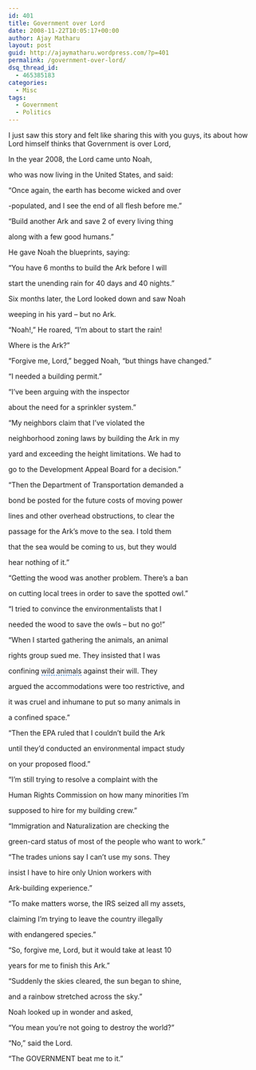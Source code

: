 ```yaml
---
id: 401
title: Government over Lord
date: 2008-11-22T10:05:17+00:00
author: Ajay Matharu
layout: post
guid: http://ajaymatharu.wordpress.com/?p=401
permalink: /government-over-lord/
dsq_thread_id:
  - 465385183
categories:
  - Misc
tags:
  - Government
  - Politics
---
```

I just saw this story and felt like sharing this with you guys, its about how Lord himself thinks that Government is over Lord,

In the year 2008, the Lord came unto Noah,

who was now living in the United States, and said:
  
&#8220;Once again, the earth has become wicked and over
  
-populated, and I see the end of all flesh before me.&#8221;

&#8220;Build another Ark and save 2 of every <span class="yshortcuts">living thing</span>
  
along with a few good humans.&#8221;

He gave Noah the blueprints, saying:
  
&#8220;You have 6 months to build the Ark before I will
  
start the unending rain for 40 days and 40 nights.&#8221;

Six months later, the Lord looked down and saw Noah
  
weeping in his yard &#8211; but no Ark.

&#8220;Noah!,&#8221; He roared, &#8220;I&#8217;m about to start the rain!
  
Where is the Ark?&#8221;

&#8220;Forgive me, Lord,&#8221; begged Noah, &#8220;but things have changed.&#8221;

&#8220;I needed a building permit.&#8221;

&#8220;I&#8217;ve been arguing with the inspector
  
about the need for a sprinkler system.&#8221;

&#8220;My neighbors claim that I&#8217;ve violated the
  
neighborhood zoning laws by building the Ark in my
  
yard and exceeding the height limitations. We had to
  
go to the Development Appeal Board for a decision.&#8221;

&#8220;Then the <span class="yshortcuts">Department of Transportation</span> demanded a
  
bond be posted for the future costs of moving power
  
lines and other overhead obstructions, to clear the
  
passage for the Ark&#8217;s move to the sea. I told them
  
that the sea would be coming to us, but they would
  
hear nothing of it.&#8221;

&#8220;Getting the wood was another problem. There&#8217;s a ban
  
on cutting local trees in order to save the <span class="yshortcuts">spotted owl</span>.&#8221;

&#8220;I tried to convince the environmentalists that I
  
needed the wood to save the owls &#8211; but no go!&#8221;

&#8220;When I started gathering the animals, an animal
  
rights group sued me. They insisted that I was
  
confining <span class="yshortcuts" style="cursor:hand;border-bottom:#0066cc 1px dashed;">wild animals</span> against their will. They
  
argued the accommodations were too restrictive, and
  
it was cruel and inhumane to put so many animals in
  
a confined space.&#8221;

&#8220;Then the EPA ruled that I couldn&#8217;t build the Ark
  
until they&#8217;d conducted an environmental impact study
  
on your proposed flood.&#8221;

&#8220;I&#8217;m still trying to resolve a complaint with the
  
<span class="yshortcuts">Human Rights Commission</span> on how many minorities I&#8217;m
  
supposed to hire for my building crew.&#8221;

&#8220;Immigration and Naturalization are checking the
  
green-card status of most of the people who want to work.&#8221;

&#8220;The trades unions say I can&#8217;t use my sons. They
  
insist I have to hire only Union workers with
  
Ark-building experience.&#8221;

&#8220;To make matters worse, the IRS seized all my assets,
  
claiming I&#8217;m trying to leave the country illegally
  
with <span class="yshortcuts">endangered species</span>.&#8221;

&#8220;So, forgive me, Lord, but it would take at least 10
  
years for me to finish this Ark.&#8221;

&#8220;Suddenly the skies cleared, the sun began to shine,
  
and a rainbow stretched across the sky.&#8221;

Noah looked up in wonder and asked,
  
&#8220;You mean you&#8217;re not going to destroy the world?&#8221;

&#8220;No,&#8221; said the Lord.
  
&#8220;The GOVERNMENT beat me to it.&#8221;